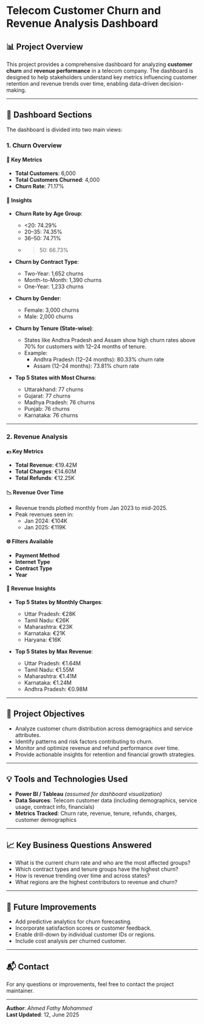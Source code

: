 # Telecom Customer Churn and Revenue Analysis Dashboard

## 📊 Project Overview

This project provides a comprehensive dashboard for analyzing **customer churn** and **revenue performance** in a telecom company. The dashboard is designed to help stakeholders understand key metrics influencing customer retention and revenue trends over time, enabling data-driven decision-making.

---

## 📁 Dashboard Sections

The dashboard is divided into two main views:

### 1. Churn Overview

#### 🔢 Key Metrics
- **Total Customers**: 6,000
- **Total Customers Churned**: 4,000
- **Churn Rate**: 71.17%

#### 📌 Insights
- **Churn Rate by Age Group**:
  - <20: 74.29%
  - 20–35: 74.35%
  - 36–50: 74.71%
  - >50: 66.73%

- **Churn by Contract Type**:
  - Two-Year: 1,652 churns
  - Month-to-Month: 1,390 churns
  - One-Year: 1,233 churns

- **Churn by Gender**:
  - Female: 3,000 churns
  - Male: 2,000 churns

- **Churn by Tenure (State-wise)**:
  - States like Andhra Pradesh and Assam show high churn rates above 70% for customers with 12–24 months of tenure.
  - Example:
    - Andhra Pradesh (12–24 months): 80.33% churn rate
    - Assam (12–24 months): 73.81% churn rate

- **Top 5 States with Most Churns**:
  - Uttarakhand: 77 churns
  - Gujarat: 77 churns
  - Madhya Pradesh: 76 churns
  - Punjab: 76 churns
  - Karnataka: 76 churns

---

### 2. Revenue Analysis

#### 💶 Key Metrics
- **Total Revenue**: €19.42M
- **Total Charges**: €14.60M
- **Total Refunds**: €12.25K

#### 📉 Revenue Over Time
- Revenue trends plotted monthly from Jan 2023 to mid-2025.
- Peak revenues seen in:
  - Jan 2024: €104K
  - Jan 2025: €119K

#### 🌐 Filters Available
- **Payment Method**
- **Internet Type**
- **Contract Type**
- **Year**

#### 📍 Revenue Insights
- **Top 5 States by Monthly Charges**:
  - Uttar Pradesh: €28K
  - Tamil Nadu: €26K
  - Maharashtra: €23K
  - Karnataka: €21K
  - Haryana: €16K

- **Top 5 States by Max Revenue**:
  - Uttar Pradesh: €1.64M
  - Tamil Nadu: €1.55M
  - Maharashtra: €1.41M
  - Karnataka: €1.24M
  - Andhra Pradesh: €0.98M

---

## 📌 Project Objectives

- Analyze customer churn distribution across demographics and service attributes.
- Identify patterns and risk factors contributing to churn.
- Monitor and optimize revenue and refund performance over time.
- Provide actionable insights for retention and financial growth strategies.

---

## 💡 Tools and Technologies Used

- **Power BI / Tableau** *(assumed for dashboard visualization)*
- **Data Sources**: Telecom customer data (including demographics, service usage, contract info, financials)
- **Metrics Tracked**: Churn rate, revenue, tenure, refunds, charges, customer demographics

---

## 📈 Key Business Questions Answered

- What is the current churn rate and who are the most affected groups?
- Which contract types and tenure groups have the highest churn?
- How is revenue trending over time and across states?
- What regions are the highest contributors to revenue and churn?

---

## 🧩 Future Improvements

- Add predictive analytics for churn forecasting.
- Incorporate satisfaction scores or customer feedback.
- Enable drill-down by individual customer IDs or regions.
- Include cost analysis per churned customer.

---

## 📬 Contact

For any questions or improvements, feel free to contact the project maintainer.

---

**Author**: _Ahmed Fathy Mohammed_  
**Last Updated**: 12, June 2025 
